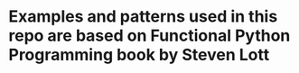 # Examples and patterns used in this repo are based on Functional Python Programming book by Steven Lott
